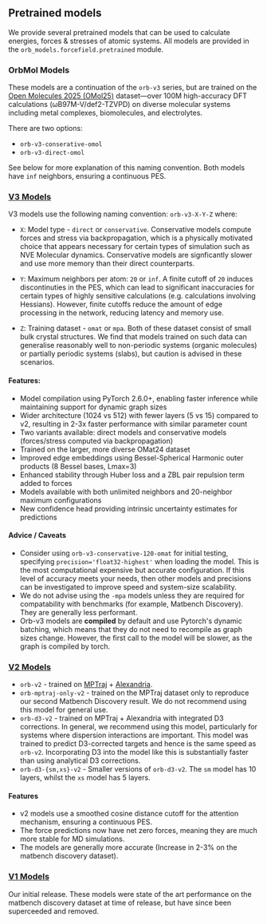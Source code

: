 ## Pretrained models

We provide several pretrained models that can be used to calculate energies, forces & stresses of atomic systems. All models are provided in the `orb_models.forcefield.pretrained` module.

### OrbMol Models

These models are a continuation of the `orb-v3` series, but are trained on the [Open Molecules 2025 (OMol25)](https://arxiv.org/pdf/2505.08762) dataset—over 100M high-accuracy DFT calculations (ωB97M-V/def2-TZVPD) on diverse molecular systems including metal complexes, biomolecules, and electrolytes.

There are two options:
* `orb-v3-conserative-omol`
* `orb-v3-direct-omol`

See below for more explanation of this naming convention. Both models have `inf` neighbors, ensuring a continuous PES.

### [V3 Models](https://arxiv.org/abs/2504.06231)
V3 models use the following naming convention: ```orb-v3-X-Y-Z``` where:
- `X`: Model type - `direct` or `conservative`. Conservative models compute forces and stress via backpropagation, which is a physically motivated choice that appears necessary for certain types of simulation such as NVE Molecular dynamics. Conservative models are signficantly slower and use more memory than their direct counterparts.

- `Y`: Maximum neighbors per atom: `20` or `inf`. A finite cutoff of `20` induces discontinuties in the PES, which can lead to significant inaccuracies for certain types of highly sensitive calculations (e.g. calculations involving Hessians). However, finite cutoffs reduce the amount of edge processing in the network, reducing latency and memory use.

- `Z`: Training dataset - `omat` or `mpa`. Both of these dataset consist of small bulk crystal structures. We find that models trained on such data can generalise reasonably well to non-periodic systems (organic molecules) or partially periodic systems (slabs), but caution is advised in these scenarios.

#### Features:
- Model compilation using PyTorch 2.6.0+, enabling faster inference while maintaining support for dynamic graph sizes
- Wider architecture (1024 vs 512) with fewer layers (5 vs 15) compared to v2, resulting in 2-3x faster performance with similar parameter count
- Two variants available: direct models and conservative models (forces/stress computed via backpropagation)
- Trained on the larger, more diverse OMat24 dataset
- Improved edge embeddings using Bessel-Spherical Harmonic outer products (8 Bessel bases, Lmax=3)
- Enhanced stability through Huber loss and a ZBL pair repulsion term added to forces
- Models available with both unlimited neighbors and 20-neighbor maximum configurations
- New confidence head providing intrinsic uncertainty estimates for predictions

#### Advice / Caveats
- Consider using `orb-v3-conservative-120-omat` for initial testing, specifying `precision='float32-highest'` when loading the model. This is the most computational expensive but accurate configuration. If this level of accuracy meets your needs, then other models and precisions can be investigated to improve speed and system-size scalability.
- We do not advise using the `-mpa` models unless they are required for compatability with benchmarks (for example, Matbench Discovery). They are generally less performant.
- Orb-v3 models are **compiled** by default and use Pytorch's dynamic batching, which means that they do not need to recompile as graph sizes change. However, the first call to the model will be slower, as the graph is compiled by torch.

### [V2 Models](https://arxiv.org/abs/2410.22570)

- `orb-v2` - trained on [MPTraj](https://figshare.com/articles/dataset/Materials_Project_Trjectory_MPtrj_Dataset/23713842?file=41619375) + [Alexandria](https://alexandria.icams.rub.de/).
- `orb-mptraj-only-v2` - trained on the MPTraj dataset only to reproduce our second Matbench Discovery result. We do not recommend using this model for general use.
- `orb-d3-v2` - trained on MPTraj + Alexandria with integrated D3 corrections. In general, we recommend using this model, particularly for systems where dispersion interactions are important. This model was trained to predict D3-corrected targets and hence is the same speed as `orb-v2`. Incorporating D3 into the model like this is substantially faster than using analytical D3 corrections.
- `orb-d3-{sm,xs}-v2` - Smaller versions of `orb-d3-v2`. The `sm` model has 10 layers, whilst the `xs` model has 5 layers.

#### Features
- v2 models use a smoothed cosine distance cutoff for the attention mechanism, ensuring a continuous PES.
- The force predictions now have net zero forces, meaning they are much more stable for MD simulations.
- The models are generally more accurate (Increase in 2-3% on the matbench discovery dataset).

### [V1 Models](https://arxiv.org/abs/2410.22570)

Our initial release. These models were state of the art performance on the matbench discovery dataset at time of release, but have since been superceeded and removed.
